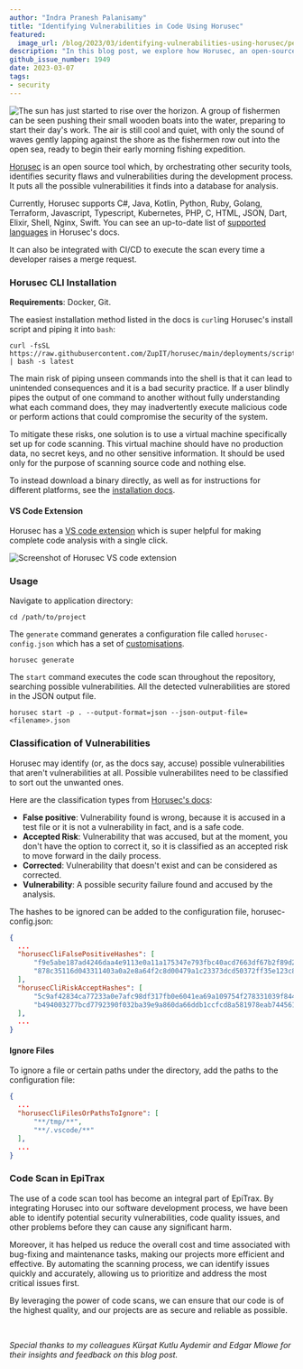 ```yaml
---
author: "Indra Pranesh Palanisamy"
title: "Identifying Vulnerabilities in Code Using Horusec"
featured:
  image_url: /blog/2023/03/identifying-vulnerabilities-using-horusec/pexels-indra-pranesh-palanisamy-15837790.webp
description: "In this blog post, we explore how Horusec, an open-source tool for identifying security vulnerabilities in code, can help developers improve the security of their applications by detecting potential threats and providing actionable insights. Learn how to integrate Horusec into your development process and enhance your code's security."
github_issue_number: 1949
date: 2023-03-07
tags:
- security
---
```


![The sun has just started to rise over the horizon. A group of fishermen can be seen pushing their small wooden boats into the water, preparing to start their day's work. The air is still cool and quiet, with only the sound of waves gently lapping against the shore as the fishermen row out into the open sea, ready to begin their early morning fishing expedition.](/blog/2023/03/identifying-vulnerabilities-using-horusec/pexels-indra-pranesh-palanisamy-15837790.webp)

<!-- Photo by Pranesh, 2022 -->

[Horusec](https://horusec.io/site/) is an open source tool which, by orchestrating other security tools, identifies security flaws and vulnerabilities during the development process. It puts all the possible vulnerabilities it finds into a database for analysis.

Currently, Horusec supports C#, Java, Kotlin, Python, Ruby, Golang, Terraform, Javascript, Typescript, Kubernetes, PHP, C, HTML, JSON, Dart, Elixir, Shell, Nginx, Swift. You can see an up-to-date list of [supported languages](https://docs.horusec.io/docs/cli/analysis-tools/overview/#available-programming-languages-and-tools) in Horusec's docs.

It can also be integrated with CI/CD to execute the scan every time a developer raises a merge request.

### Horusec CLI Installation

**Requirements**: Docker, Git.

The easiest installation method listed in the docs is `curl`ing Horusec's install script and piping it into `bash`:

```plain
curl -fsSL https://raw.githubusercontent.com/ZupIT/horusec/main/deployments/scripts/install.sh | bash -s latest
```

The main risk of piping unseen commands into the shell is that it can lead to unintended consequences and it is a bad security practice. If a user blindly pipes the output of one command to another without fully understanding what each command does, they may inadvertently execute malicious code or perform actions that could compromise the security of the system.

To mitigate these risks, one solution is to use a virtual machine specifically set up for code scanning. This virtual machine should have no production data, no secret keys, and no other sensitive information. It should be used only for the purpose of scanning source code and nothing else.

To instead download a binary directly, as well as for instructions for different platforms, see the [installation docs](https://docs.horusec.io/docs/cli/installation/).

#### VS Code Extension

Horusec has a [VS code extension](https://docs.horusec.io/docs/extensions/visual-studio-code/) which is super helpful for making complete code analysis with a single click.

![Screenshot of Horusec VS code extension](/blog/2023/03/identifying-vulnerabilities-using-horusec/horusec-vscode.webp)

### Usage

Navigate to application directory:

```plain
cd /path/to/project
```

The `generate` command generates a configuration file called `horusec-config.json` which has a set of [customisations](https://docs.horusec.io/docs/cli/commands-and-flags/#global-flags).

```plain
horusec generate
```

The `start` command executes the code scan throughout the repository, searching possible vulnerabilities. All the detected vulnerabilities are stored in the JSON output file.

```plain
horusec start -p . --output-format=json --json-output-file=<filename>.json
```

### Classification of Vulnerabilities

Horusec may identify (or, as the docs say, accuse) possible vulnerabilities that aren't vulnerabilities at all. Possible vulnerabilites need to be classified to sort out the unwanted ones.

Here are the classification types from [Horusec's docs](https://docs.horusec.io/docs/tutorials/how-to-classify-a-vulnerability/#classification-types):

- **False positive**: Vulnerability found is wrong, because it is accused in a test file or it is not a vulnerability in fact, and is a safe code.
- **Accepted Risk**: Vulnerability that was accused, but at the moment, you don't have the option to correct it, so it is classified as an accepted risk to move forward in the daily process.
- **Corrected**: Vulnerability that doesn't exist and can be considered as corrected.
- **Vulnerability**: A possible security failure found and accused by the analysis.

The hashes to be ignored can be added to the configuration file, horusec-config.json:

```json
{
  ...
  "horusecCliFalsePositiveHashes": [
      "f9e5abe187ad4246daa4e9113e0a11a175347e793fbc40acd7663df67b2f89d2",
      "878c35116d043311403a0a2e8a64f2c8d00479a1c23373dcd50372ff35e123c8"
  ],
  "horusecCliRiskAcceptHashes": [
      "5c9af42834ca77233a0e7afc98df317fb0e6041ea69a109754f278331039f844",
      "b494003277bcd7792390f032ba39e9a860da66ddb1ccfcd8a581978eab744561"
  ],
  ...
}
```

#### Ignore Files

To ignore a file or certain paths under the directory, add the paths to the configuration file:

```json
{
  ...
  "horusecCliFilesOrPathsToIgnore": [
      "**/tmp/**",
      "**/.vscode/**"
  ],
  ...
}
```

### Code Scan in EpiTrax

The use of a code scan tool has become an integral part of EpiTrax. By integrating Horusec into our software development process, we have been able to identify potential security vulnerabilities, code quality issues, and other problems before they can cause any significant harm.

Moreover, it has helped us reduce the overall cost and time associated with bug-fixing and maintenance tasks, making our projects more efficient and effective. By automating the scanning process, we can identify issues quickly and accurately, allowing us to prioritize and address the most critical issues first.

By leveraging the power of code scans, we can ensure that our code is of the highest quality, and our projects are as secure and reliable as possible.

<br>

_Special thanks to my colleagues Kürşat Kutlu Aydemir and Edgar Mlowe for their insights and feedback on this blog post._
